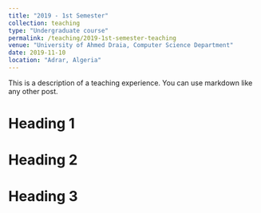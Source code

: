 ```yaml
---
title: "2019 - 1st Semester"
collection: teaching
type: "Undergraduate course"
permalink: /teaching/2019-1st-semester-teaching
venue: "University of Ahmed Draia, Computer Science Department"
date: 2019-11-10
location: "Adrar, Algeria"
---
```


This is a description of a teaching experience. You can use markdown like any other post.

Heading 1
======

Heading 2
======

Heading 3
======